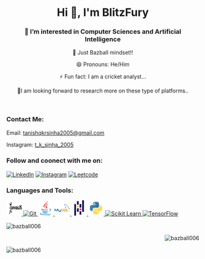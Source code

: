 <!DOCTYPE html>
<html lang="en">
<head>
    <meta charset="UTF-8">
    <meta name="viewport" content="width=device-width, initial-scale=0.5">
  
</head>
           <header>
            <h1 align="center"> Hi 👋, I'm BlitzFury</h1>
            <h3>👀 I’m interested in Computer Sciences and Artificial Intelligence</h3>
            <p>🤖 Just Bazball mindset!!</p>
            <p>😄 Pronouns: He/Him</p>
            <p>⚡ Fun fact: I am a cricket analyst...</p>
            <p>🙂I am looking forward to research more on these type of platforms..</p>
        </header>
        <section>
            <h3 align="left">Contact Me:</h3>
            <p>Email: <a href="mailto:tanishqkrsinha2005@gmail.com">tanishqkrsinha2005@gmail.com</a></p>
            <p>Instagram: <a href="https://www.instagram.com/t_k_sinha_2005" target="_blank">t_k_sinha_2005</a></p>
        </section>
        <section>
            <h3 align="left">Follow and coonect with me on:</h3>
            <p class="social-icons">
                <a href="https://linkedin.com/in/tanishq-kumar-sinha-66b731275" target="blank"><img align="center" src="https://raw.githubusercontent.com/rahuldkjain/github-profile-readme-generator/master/src/images/icons/Social/linked-in-alt.svg" alt="LinkedIn" height="30" width="40" /></a>
                <a href="https://instagram.com/t_k_sinha_2005" target="blank"><img align="center" src="https://raw.githubusercontent.com/rahuldkjain/github-profile-readme-generator/master/src/images/icons/Social/instagram.svg" alt="Instagram" height="30" width="40" /></a>
                <a href="https://leetcode.com/u/bazball/" target="blank"><img align="center" src="https://img.icons8.com/?size=80&id=9L16NypUzu38&format=png" alt="Leetcode" height="30" width="40" /></a>
            </p>
        </section>
        <section>
            <h3 align="left">Languages and Tools:</h3>
            <p class="tech-icons">
                <a href="https://canvasjs.com" target="_blank" rel="noreferrer"> <img src="https://raw.githubusercontent.com/Hardik0307/Hardik0307/master/assets/canvasjs-charts.svg" alt="CanvasJS" width="40" height="40"/> </a>
                <a href="https://git-scm.com/" target="_blank" rel="noreferrer"> <img src="https://www.vectorlogo.zone/logos/git-scm/git-scm-icon.svg" alt="Git" width="40" height="40"/> </a>
                <a href="https://www.java.com" target="_blank" rel="noreferrer"> <img src="https://raw.githubusercontent.com/devicons/devicon/master/icons/java/java-original.svg" alt="Java" width="40" height="40"/> </a>
                <a href="https://www.mysql.com/" target="_blank" rel="noreferrer"> <img src="https://raw.githubusercontent.com/devicons/devicon/master/icons/mysql/mysql-original-wordmark.svg" alt="MySQL" width="40" height="40"/> </a>
                <a href="https://pandas.pydata.org/" target="_blank" rel="noreferrer"> <img src="https://raw.githubusercontent.com/devicons/devicon/2ae2a900d2f041da66e950e4d48052658d850630/icons/pandas/pandas-original.svg" alt="Pandas" width="40" height="40"/> </a>
                <a href="https://www.python.org" target="_blank" rel="noreferrer"> <img src="https://raw.githubusercontent.com/devicons/devicon/master/icons/python/python-original.svg" alt="Python" width="40" height="40"/> </a>
                <a href="https://scikit-learn.org/" target="_blank" rel="noreferrer"> <img src="https://upload.wikimedia.org/wikipedia/commons/0/05/Scikit_learn_logo_small.svg" alt="Scikit Learn" width="40" height="40"/> </a>
                <a href="https://www.tensorflow.org" target="_blank" rel="noreferrer"> <img src="https://www.vectorlogo.zone/logos/tensorflow/tensorflow-icon.svg" alt="TensorFlow" width="40" height="40"/> </a>
            </p>
        </section>
        <section>
            <p><img align="center" src="https://github-readme-stats.vercel.app/api/top-langs?username=bazball006&show_icons=true&locale=en&layout=compact" alt="bazball006" /></p>
            <p>&nbsp;<img align="right" src="https://github-readme-stats.vercel.app/api?username=bazball006&show_icons=true&locale=en" alt="bazball006" /></p>
            <p><img align="left" src="https://github-readme-streak-stats.herokuapp.com/?user=bazball006&" alt="bazball006" /></p>
        </section>
<!---
bazball006/bazball006 is a ✨ special ✨ repository because its `README.md` (this file) appears on your GitHub profile.
You can click the Preview link to take a look at your changes.
--->
